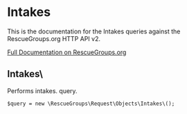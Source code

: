 # Intakes

This is the documentation for the Intakes queries against the RescueGroups.org HTTP API v2.

[Full Documentation on RescueGroups.org](https://userguide.rescuegroups.org/display/APIDG/Object+definitions#Objectdefinitions-intakes)

## Intakes\

Performs intakes. query.

    $query = new \RescueGroups\Request\Objects\Intakes\();


